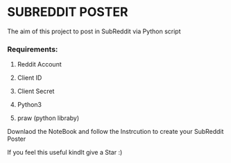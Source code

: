 # SUBREDDIT POSTER

The aim of this project to post in SubReddit via Python script

### Requirements:

1) Reddit Account

2) Client ID

3) Client Secret

4) Python3

5) praw (python libraby)


Downlaod the NoteBook and follow the Instrcution to create your SubReddit Poster

If you feel this useful kindlt give a Star :)
